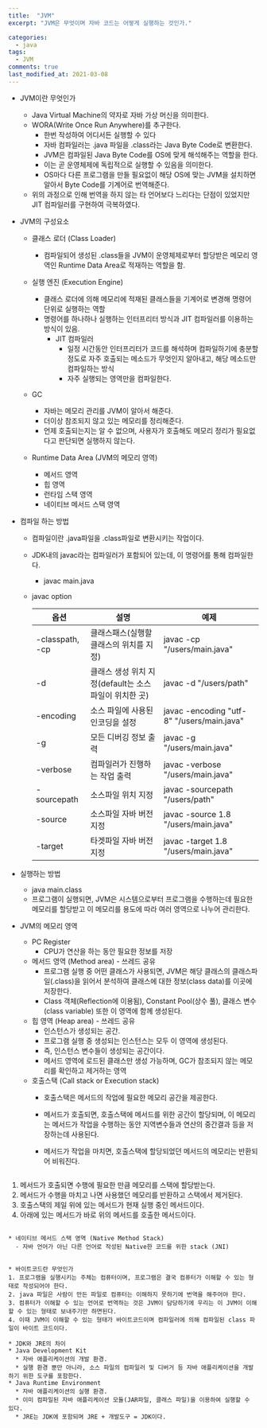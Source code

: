 ```yaml
---
title:  "JVM"
excerpt: "JVM은 무엇이며 자바 코드는 어떻게 실행하는 것인가."

categories:
  - java
tags:
  - JVM
comments: true
last_modified_at: 2021-03-08
---
```



* JVM이란 무엇인가
  * Java Virtual Machine의 약자로 자바 가상 머신을 의미한다.
  * WORA(Write Once Run Anywhere)를 추구한다.
    - 한번 작성하여 어디서든 실행할 수 있다
    - 자바 컴파일러는 .java 파일을 .class라는 Java Byte Code로 변환한다. 
    - JVM은 컴파일된 Java Byte Code를 OS에 맞게 해석해주는 역할을 한다.
    - 이는 곧 운영체제에 독립적으로 실행할 수 있음을 의미한다.
    - OS마다 다른 프로그램을 만들 필요없이 해당 OS에 맞는 JVM을 설치하면 알아서 Byte Code를 기계어로 번역해준다.
  * 위의 과정으로 인해 번역을 하지 않는 타 언어보다 느리다는 단점이 있었지만 JIT 컴파일러를 구현하여 극복하였다.

* JVM의 구성요소
  * 클래스 로더 (Class Loader)
    * 컴파일되어 생성된 .class들을 JVM이 운영체제로부터 할당받은 메모리 영역인 Runtime Data Area로 적재하는 역할을 함.

  * 실행 엔진 (Execution Engine)
    * 클래스 로더에 의해 메모리에 적재된 클래스들을 기계어로 변경해 명령어 단위로 실행하는 역할
    * 명령어를 하나하나 실행하는 인터프리터 방식과 JIT 컴파일러를 이용하는 방식이 있음.
      - JIT 컴파일러
        - 일정 시간동안 인터프리터가 코드를 해석하며 컴파일하기에 충분할 정도로 자주 호출되는 메소드가 무엇인지 알아내고, 해당 메소드만 컴파일하는 방식
        - 자주 실행되는 영역만을 컴파일한다.
  * GC
    * 자바는 메모리 관리를 JVM이 알아서 해준다.
    * 더이상 참조되지 않고 있는 메모리를 정리해준다.
    * 언제 호출되는지는 알 수 없으며, 사용자가 호출해도 메모리 정리가 필요없다고 판단되면 실행하지 않는다.
  * Runtime Data Area (JVM의 메모리 영역)
    * 메서드 영역 
    * 힙 영역
    * 런타임 스택 영역
    * 네이티브 메서드 스택 영역
  

* 컴파일 하는 방법
  * 컴파일이란 .java파일을 .class파일로 변환시키는 작업이다.
  * JDK내의 javac라는 컴파일러가 포함되어 있는데, 이 명령어를 통해 컴파일한다.
    * javac main.java
  * javac option

    |옵션|설명|예제|
    |---|---|---|
    |-classpath, -cp|클래스패스(실행할 클래스의 위치를 지정)|javac -cp "/users/main.java"|
    |-d|클래스 생성 위치 지정(default는 소스파일이 위치한 곳)|javac -d "/users/path"|
    |-encoding|소스 파일에 사용된 인코딩을 설정|javac -encoding "utf-8" "/users/main.java"|
    |-g|모든 디버깅 정보 출력|javac -g "/users/main.java"|
    |-verbose|컴파일러가 진행하는 작업 출력|javac -verbose "/users/main.java"|
    |-sourcepath|소스파일 위치 지정|javac -sourcepath "/users/path"|
    |-source|소스파일 자바 버전 지정|javac -source 1.8 "/users/main.java"|
    |-target|타겟파일 자바 버전 지정|javac -target 1.8 "/users/main.java"|

* 실행하는 방법
  * java main.class
  * 프로그램이 실행되면, JVM은 시스템으로부터 프로그램을 수행하는데 필요한 메모리를 할당받고 이 메모리를 용도에 따라 여러 영역으로 나누어 관리한다.

* JVM의 메모리 영역  
  * PC Register
    - CPU가 연산을 하는 동안 필요한 정보를 저장
  * 메서드 영역 (Method area) - 쓰레드 공유
    - 프로그램 실행 중 어떤 클래스가 사용되면, JVM은 해당 클래스의 클래스파일(.class)을 읽어서 분석하여 클래스에 대한 정보(class data)를 이곳에 저장한다.
    - Class 객체(Reflection에 이용됨), Constant Pool(상수 풀), 클래스 변수 (class variable) 또한 이 영역에 함께 생성된다.
  * 힙 영역 (Heap area) - 쓰레드 공유
    - 인스턴스가 생성되는 공간.
    - 프로그램 실행 중 생성되는 인스턴스는 모두 이 영역에 생성된다.
    - 즉, 인스턴스 변수들이 생성되는 공간이다.
    - 메서드 영역에 로드된 클래스만 생성 가능하며, GC가 참조되지 않는 메모리를 확인하고 제거하는 영역
  * 호출스택 (Call stack or Execution stack)
    - 호출스택은 메서드의 작업에 필요한 메모리 공간을 제공한다.
    - 메서드가 호출되면, 호출스택에 메서드를 위한 공간이 할당되며, 이 메모리는 메서드가 작업을 수행하는 동안 지역변수들과 연산의 중간결과 등을 저장하는데 사용된다.
    - 메서드가 작업을 마치면, 호출스택에 할당되었던 메서드의 메모리는 반환되어 비워진다.
  
      ```
1. 메서드가 호출되면 수행에 필요한 만큼 메모리를 스택에 할당받는다.
2. 메서드가 수행을 마치고 나면 사용했던 메모리를 반환하고 스택에서 제거된다.
3. 호출스택의 제일 위에 있는 메서드가 현재 실행 중인 메서드이다.
4. 아래에 있는 메서드가 바로 위의 메서드를 호출한 메서드이다.
  ```

  * 네이티브 메서드 스택 영역 (Native Method Stack)
    - 자바 언어가 아닌 다른 언어로 작성된 Native한 코드를 위한 stack (JNI) 


* 바이트코드란 무엇인가
1. 프로그램을 실행시키는 주체는 컴퓨터이며, 프로그램은 결국 컴퓨터가 이해할 수 있는 형태로 작성되어야 한다.
2. java 파일은 사람이 만든 파일로 컴퓨터는 이해하지 못하기에 번역을 해주어야 한다.
3. 컴퓨터가 이해할 수 있는 언어로 번역하는 것은 JVM이 담당하기에 우리는 이 JVM이 이해할 수 있는 형태로 보내주기만 하면된다.
4. 이때 JVM이 이해할 수 있는 형태가 바이트코드이며 컴파일러에 의해 컴파일된 class 파일이 바이트 코드이다.

* JDK와 JRE의 차이
  * Java Development Kit
    * 자바 애플리케이션의 개발 환경.
    * 실행 환경 뿐만 아니라, 소스 파일의 컴파일러 및 디버거 등 자바 애플리케이션을 개발하기 위한 도구를 포함한다.  
  * Java Runtime Environment
    * 자바 애플리케이션의 실행 환경.
    * 이미 컴파일된 자바 애플리케이션 모듈(JAR파일, 클래스 파일)을 이용하여 실행할 수 있다.
    * JRE는 JDK에 포함되며 JRE + 개발도구 = JDK이다.


